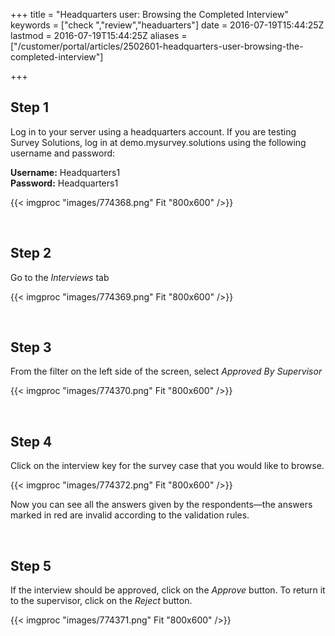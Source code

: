 ﻿+++
title = "Headquarters user: Browsing the Completed Interview"
keywords = ["check ","review","headuarters"]
date = 2016-07-19T15:44:25Z
lastmod = 2016-07-19T15:44:25Z
aliases = ["/customer/portal/articles/2502601-headquarters-user-browsing-the-completed-interview"]

+++

Step 1
------

  
Log in to your server using a headquarters account. If you are testing
Survey Solutions, log in at demo.mysurvey.solutions using the following
username and password:  
  
**Username:** Headquarters1  
**Password:** Headquarters1   
  
  
{{< imgproc "images/774368.png" Fit "800x600" />}}  
  
  
 

Step 2
------

  
Go to the *Interviews* tab  
  
  
{{< imgproc "images/774369.png" Fit "800x600" />}}  
  
  
 

Step 3
------

  
From the filter on the left side of the screen, select *Approved By
Supervisor*  
  
  
{{< imgproc "images/774370.png" Fit "800x600" />}}  
  
  
 

Step 4
------

  
Click on the interview key for the survey case that you would like to
browse.  
  
{{< imgproc "images/774372.png" Fit "800x600" />}}  
  
  
  
Now you can see all the answers given by the respondents—the answers
marked in red are invalid according to the validation rules.   
  
  
 

Step 5
------

  
If the interview should be approved, click on the *Approve* button. To
return it to the supervisor, click on the *Reject* button.  
  
{{< imgproc "images/774371.png" Fit "800x600" />}}

